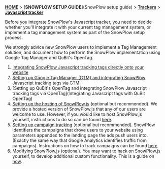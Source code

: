 [**HOME**](Home) > [**SNOWPLOW SETUP GUIDE**](SnowPlow setup guide) > [**Trackers**](choosing-a-tracker) > [**Javascript tracker**](Javascript-tracker-setup)

Before you integrate SnowPlow's Javascript tracker, you need to decide whether you'll integrate it with your current tag management system, or implement a tag management system as part of the SnowPlow setup process.

We strongly advice new SnowPlow users to implement a Tag Management solution, and document how to perform the SnowPlow implementation using Google Tag Manager and QuBit's OpenTag.

1. [Integrating SnowPlow Javascript tracking tags directly onto your website](integrating-javascript-tags-onto-your-website) 
2. [Setting up Google Tag Manager (GTM) and integrating SnowPlow Javascript tracking tags via GTM](Integrating-javascript-tags-with-Google-Tag-Manager) 
3. [Setting up QuBit's OpenTag and integrating SnowPlow Javascript tracking tags via OpenTag](Integrating Javascript tags with QuBit OpenTag)
2. [Setting up the hosting of SnowPlow.js](self-hosting-snowplow-js) (optional but recommended). We provide a hosted version of SnowPlow.js that any of our users are welcome to use. However, if you would like to host SnowPlow.js yourself, instructions to do so can be found [here](self-hosting-snowplow-js).
3. [Setting up campaign tracking](tracking-your-marketing-campaigns) (optional but recommended). SnowPlow identifiers the campaigns that drove users to your website using parameters appended to the landing page the ads push users into. (Exactly the same way that Google Analytics identifies traffic from campaigns). Instructions on how to track campaigns can be found [here](tracking-your-marketing-campaigns).
4. [Modifying SnowPlow.js](modifying-snowplow-js) (optional). You may want to hack on SnowPlow.js yourself, to develop additional custom functionality. This is a guide on [how](modifying-snowplow-js).